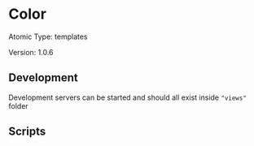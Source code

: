 # Color

Atomic Type: templates

Version: 1.0.6

## Development

Development servers can be started and should all exist inside `"views"` folder

## Scripts
